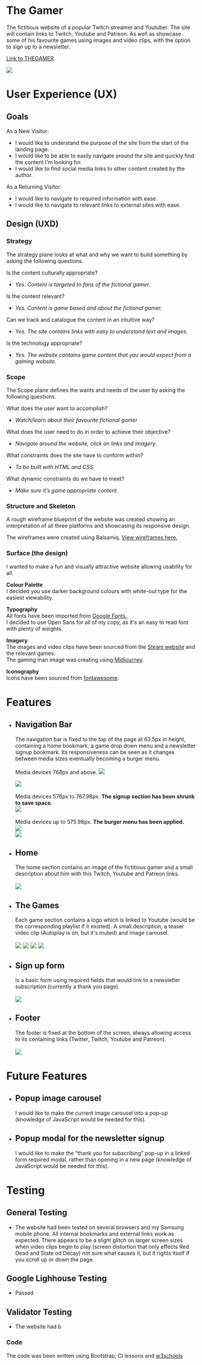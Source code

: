 # **The Gamer**

The fictitious website of a popular Twitch streamer and Youtuber. The site will contain
links to Twitch, Youtube and Patreon. As well as showcase some of his favourite games using images and video clips, with the option to sign up to a newsletter.

[Link to THEGAMER](https://stevebesgrove.github.io/MileStoneProject-TheGamer/)

![](https://github.com/SteveBesgrove/MileStoneProject-TheGamer/blob/main/assets/images/THEGAMER-HomeCROP.jpg?raw=true)

# User Experience (UX)

## Goals

As a New Visitor:

  - I would like to understand the purpose of the site from the start of the landing page.
  - I would like to be able to easily navigate around the site and quickly find the content I'm looking for.
  - I would like to find social media links to other content created by the author.

As a Returning Visitor:

  - I would like to navigate to required information with ease.
  - I would like to navigate to relevant links to external sites with ease.

## Design (UXD)

### **Strategy**

The strategy plane looks at what and why we want to build something by asking the following questions.

Is the content culturally appropriate?  
  - *Yes. Content is targeted to fans of the fictional gamer.*

Is the content relevant?  
  - *Yes. Content is game based and about the fictional gamer.*

Can we track and catalogue the content in an intuitive way?  
  - *Yes. The site contains links with easy to understand text and images.*

Is the technology appropriate?  
  - *Yes. The website contains game content that you would expect from a gaming website.*

### **Scope**

The Scope plane defines the wants and needs of the user by asking the following questions.

What does the user want to accomplish?  
  - *Watch/learn about their favourite fictional gamer*

What does the user need to do in order to achieve their objective?  
  - *Navigate around the website, click on links and imagery.*

What constraints does the site have to conform within?  
  - *To be built with HTML and CSS.*

What dynamic constraints do we have to meet?  
  - *Make sure it’s game appropriate content.*

### **Structure and Skeleton**

A rough wireframe blueprint of the website was created showing an interpretation of all three platforms and showcasing its responsive design.

The wireframes were created using Balsamiq. [View wireframes here.](https://github.com/SteveBesgrove/MileStoneProject-TheGamer/blob/main/assets/images/THEGAMER%20wireframes.png?raw=true)

### **Surface (the design)**

I wanted to make a fun and visually attractive website allowing usability for all.

**Colour Palette**  
I decided you use darker background colours with white-out type for the easiest viewability.

**Typography**  
All fonts have been imported from [Google Fonts.](https://fonts.google.com/).  
I decided to use Open Sans for all of my copy, as it's an easy to read font with plenty of weights.

**Imagery**  
The images and video clips have been sourced from the [Steam website](https://store.steampowered.com/) and the relevant games.  
The gaming man image was creating using [Midjourney](https://www.midjourney.com/home/?callbackUrl=%2Fapp%2F).

**Iconography**  
Icons have been sourced from [fontawesome](https://fontawesome.com/).

# Features

- ## Navigation Bar
    The navigation bar is fixed to the top of the page at 63.5px in height, containing a home bookmark, a game drop down menu and a newsletter signup bookmark. Its responsiveness can be seen as it changes between media sizes eventually becoming a burger menu.
    <br>
    <br>
    Media devices 768px and above.
    ![](https://github.com/SteveBesgrove/MileStoneProject-TheGamer/blob/main/assets/images/Header.jpg?raw=true)

    ![](https://github.com/SteveBesgrove/MileStoneProject-TheGamer/blob/main/assets/images/GameDropDown.jpg?raw=true)
    <br>
    <br>
    Media devices 576px to 767.98px. **The signup section has been shrunk to save space.**  
    ![](https://github.com/SteveBesgrove/MileStoneProject-TheGamer/blob/main/assets/images/HeaderSM.jpg?raw=true)
    <br>
    <br>
    Media devices up to 575.98px. **The burger menu has been applied.**  
    ![](https://github.com/SteveBesgrove/MileStoneProject-TheGamer/blob/main/assets/images/HeaderXSM.jpg?raw=true)  
    ![](https://github.com/SteveBesgrove/MileStoneProject-TheGamer/blob/main/assets/images/HeaderXSMDropdown.jpg?raw=true)

- ## Home
    The home section contains an image of the fictitious gamer and a small description about him with this Twitch, Youtube and Patreon links.
    <br>
    <br>
    ![](https://github.com/SteveBesgrove/MileStoneProject-TheGamer/blob/main/assets/images/HomePage.jpg?raw=true)

- ## The Games
    Each game section contains a logo which is linked to Youtube (would be the corresponding playlist if it existed). A small description, a teaser video clip (Autoplay is on, but it's muted) and image carousel.
    <br>
    <br>
    ![](https://github.com/SteveBesgrove/MileStoneProject-TheGamer/blob/main/assets/images/CyberpunkPage.jpg?raw=true)
    ![](https://github.com/SteveBesgrove/MileStoneProject-TheGamer/blob/main/assets/images/RedDeadPage.jpg?raw=true)
    ![](https://github.com/SteveBesgrove/MileStoneProject-TheGamer/blob/main/assets/images/SOD2Page.jpg?raw=true)
    ![](https://github.com/SteveBesgrove/MileStoneProject-TheGamer/blob/main/assets/images/TW3Page.jpg?raw=true)

- ## Sign up form
    Is a basic form using required fields that would link to a newsletter subscription (currently a thank you page).
    <br>
    <br>
    ![](https://github.com/SteveBesgrove/MileStoneProject-TheGamer/blob/main/assets/images/Form.jpg?raw=true)

- ## Footer
    The footer is fixed at the bottom of the screen, always allowing access to its containing links (Twitter, Twitch, Youtube and Patreon).
    <br>
    <br>
    ![](https://github.com/SteveBesgrove/MileStoneProject-TheGamer/blob/main/assets/images/Footer.jpg?raw=true)

# Future Features
- ## Popup image carousel
    I would like to make the current image carousel into a pop-up (knowledge of JavaScript would be needed for this).

- ## Popup modal for the newsletter signup
    I would like to make the “thank you for subscribing” pop-up in a linked form required modal, rather than opening in a new page (knowledge of JavaScript would be needed for this).

# Testing

## General Testing
- The website had been tested on several browsers and my Samsung mobile phone. All internal bookmarks and external links work as expected. There appears to be a slight glitch on larger screen sizes when video clips begin to play (screen distortion that only effects Red Dead and State od Decay) not sure what causes it, but it rights itself if you scroll up or down the page. 

## Google Lighhouse Testing
- Passed

## Validator Testing
- The website had b





### Code  
The code was been written using Bootstrap, CI lessons and [w3schools](https://www.w3schools.com/)


